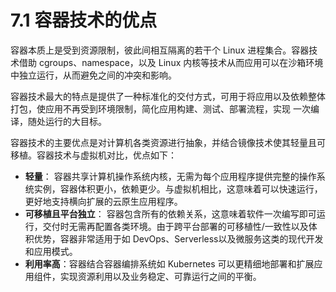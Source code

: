 # 7.1 容器技术的优点

容器本质上是受到资源限制，彼此间相互隔离的若干个 Linux 进程集合。容器技术借助 cgroups、namespace，以及 Linux 内核等技术从而应用可以在沙箱环境中独立运行，从而避免之间的冲突和影响。

容器技术最大的特点是提供了一种标准化的交付方式，可用于将应用以及依赖整体打包，使应用不再受到环境限制，简化应用构建、测试、部署流程，实现 一次编译，随处运行的大目标。

容器技术的主要优点是对计算机各类资源进行抽象，并结合镜像技术使其轻量且可移植。容器技术与虚拟机对比，优点如下：

- **轻量**： 容器共享计算机操作系统内核，无需为每个应用程序提供完整的操作系统实例，容器体积更小，依赖更少。与虚拟机相比，这意味着可以快速运行，更好地支持横向扩展的云原生应用程序。  
- **可移植且平台独立**： 容器包含所有的依赖关系，这意味着软件一次编写即可运行，交付时无需再配置各类环境。由于跨平台部署的可移植性/一致性以及体积优势，容器非常适用于如 DevOps、Serverless以及微服务这类的现代开发和应用模式。
- **利用率高**：容器结合容器编排系统如 Kubernetes 可以更精细地部署和扩展应用组件，实现资源利用以及业务稳定、可靠运行之间的平衡。